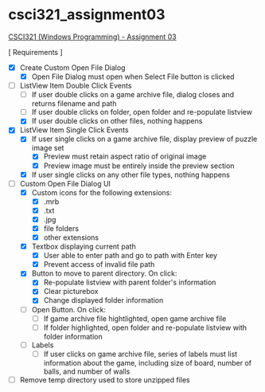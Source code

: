 # csci321_assignment03
[CSCI321 (Windows Programming) - Assignment 03](https://github.com/00bayz/csci321_assignment03)

[ Requirements ]

- [x] Create Custom Open File Dialog
	- [x] Open File Dialog must open when Select File button is clicked

- [ ] ListView Item Double Click Events
	- [ ] If user double clicks on a game archive file, dialog closes and returns filename and path
	- [ ] If user double clicks on folder, open folder and re-populate listview
	- [x] If user double clicks on other files, nothing happens

- [x] ListView Item Single Click Events
	- [x] If user single clicks on a game archive file, display preview of puzzle image set
		- [x] Preview must retain aspect ratio of original image
		- [x] Preview image must be entirely inside the preview section
	- [x] If user single clicks on any other file types, nothing happens

- [ ] Custom Open File Dialog UI
	- [x] Custom icons for the following extensions:
		- [x] .mrb
		- [x] .txt
		- [x] .jpg
		- [x] file folders
		- [x] other extensions
	- [x] Textbox displaying current path
		- [x] User able to enter path and go to path with Enter key
		- [x] Prevent access of invalid file path
	- [x] Button to move to parent directory. On click:
		- [x] Re-populate listview with parent folder's information
		- [x] Clear picturebox
		- [x] Change displayed folder information
	- [ ] Open Button. On click:
		- [ ] If game archive file hightlighted, open game archive file
		- [ ] If folder highlighted, open folder and re-populate listview with folder information
	- [ ] Labels
		- [ ] If user clicks on game archive file, series of labels must list information about the game, including size of board, number of balls, and number of walls

- [ ] Remove temp directory used to store unzipped files